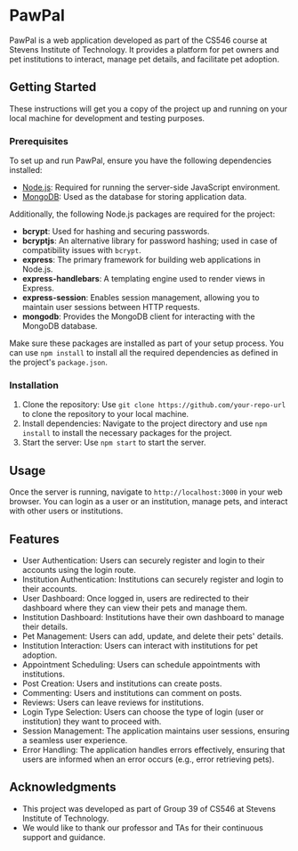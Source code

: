 # PawPal

PawPal is a web application developed as part of the CS546 course at Stevens Institute of Technology. It provides a platform for pet owners and pet institutions to interact, manage pet details, and facilitate pet adoption.

## Getting Started

These instructions will get you a copy of the project up and running on your local machine for development and testing purposes.

### Prerequisites

To set up and run PawPal, ensure you have the following dependencies installed:

- [Node.js](https://nodejs.org/): Required for running the server-side JavaScript environment.
- [MongoDB](https://www.mongodb.com/): Used as the database for storing application data.

Additionally, the following Node.js packages are required for the project:

- **bcrypt**: Used for hashing and securing passwords.
- **bcryptjs**: An alternative library for password hashing; used in case of compatibility issues with `bcrypt`.
- **express**: The primary framework for building web applications in Node.js.
- **express-handlebars**: A templating engine used to render views in Express.
- **express-session**: Enables session management, allowing you to maintain user sessions between HTTP requests.
- **mongodb**: Provides the MongoDB client for interacting with the MongoDB database.

Make sure these packages are installed as part of your setup process. You can use `npm install` to install all the required dependencies as defined in the project's `package.json`.

### Installation

1. Clone the repository: Use `git clone https://github.com/your-repo-url` to clone the repository to your local machine.
2. Install dependencies: Navigate to the project directory and use `npm install` to install the necessary packages for the project.
3. Start the server: Use `npm start` to start the server.

## Usage

Once the server is running, navigate to `http://localhost:3000` in your web browser. You can login as a user or an institution, manage pets, and interact with other users or institutions.

## Features

- User Authentication: Users can securely register and login to their accounts using the login route.
- Institution Authentication: Institutions can securely register and login to their accounts.
- User Dashboard: Once logged in, users are redirected to their dashboard where they can view their pets and manage them.
- Institution Dashboard: Institutions have their own dashboard to manage their details.
- Pet Management: Users can add, update, and delete their pets' details.
- Institution Interaction: Users can interact with institutions for pet adoption.
- Appointment Scheduling: Users can schedule appointments with institutions.
- Post Creation: Users and institutions can create posts.
- Commenting: Users and institutions can comment on posts.
- Reviews: Users can leave reviews for institutions.
- Login Type Selection: Users can choose the type of login (user or institution) they want to proceed with.
- Session Management: The application maintains user sessions, ensuring a seamless user experience.
- Error Handling: The application handles errors effectively, ensuring that users are informed when an error occurs (e.g., error retrieving pets).

## Acknowledgments

- This project was developed as part of Group 39 of CS546 at Stevens Institute of Technology.
- We would like to thank our professor and TAs for their continuous support and guidance.
